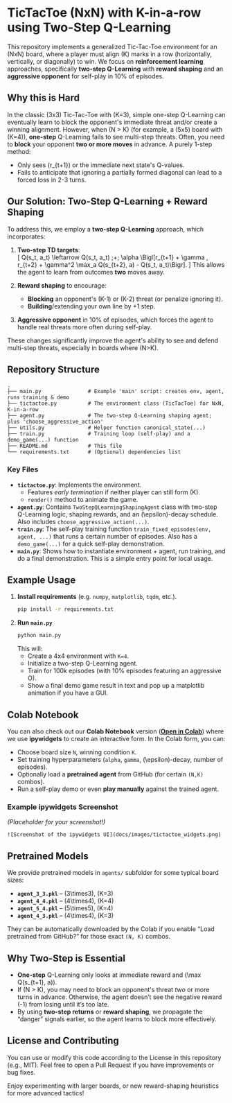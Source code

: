 # TicTacToe \(NxN\) with K-in-a-row using Two-Step Q-Learning

This repository implements a generalized Tic-Tac-Toe environment for an \(NxN\) board, where a player must align \(K\) marks in a row (horizontally, vertically, or diagonally) to win. We focus on **reinforcement learning** approaches, specifically **two-step Q-Learning** with **reward shaping** and an **aggressive opponent** for self-play in 10% of episodes.

## Why this is Hard

In the classic \(3x3\) Tic-Tac-Toe with \(K=3\), simple one-step Q-Learning can eventually learn to block the opponent's immediate threat and/or create a winning alignment. However, when \(N > K\) (for example, a \(5x5\) board with \(K=4\)), **one-step** Q-Learning fails to see multi-step threats. Often, you need to **block** your opponent **two or more moves** in advance. A purely 1-step method:

- Only sees \(r_{t+1}\) or the immediate next state's Q-values.
- Fails to anticipate that ignoring a partially formed diagonal can lead to a forced loss in 2-3 turns.

## Our Solution: Two-Step Q-Learning + Reward Shaping

To address this, we employ a **two-step Q-Learning** approach, which incorporates:

1. **Two-step TD targets**:  
   \[
   Q(s_t, a_t) \leftarrow Q(s_t, a_t) \;+\; \alpha \Bigl[r_{t+1} + \gamma \, r_{t+2} + \gamma^2 \max_a Q(s_{t+2}, a) - Q(s_t, a_t)\Bigr].
   \]
   This allows the agent to learn from outcomes **two** moves away.

2. **Reward shaping** to encourage:
   - **Blocking** an opponent's \(K-1\) or \(K-2\) threat (or penalize ignoring it).
   - **Building**/extending your own line by +1 step.

3. **Aggressive opponent** in 10% of episodes, which forces the agent to handle real threats more often during self-play.

These changes significantly improve the agent's ability to see and defend multi-step threats, especially in boards where \(N>K\).

## Repository Structure

```
.
├── main.py               # Example 'main' script: creates env, agent, runs training & demo
├── tictactoe.py          # The environment class (TicTacToe) for NxN, K-in-a-row
├── agent.py              # The two-step Q-Learning shaping agent; plus 'choose_aggressive_action'
├── utils.py              # Helper function canonical_state(...)
├── train.py              # Training loop (self-play) and a demo_game(...) function
├── README.md             # This file
└── requirements.txt      # (Optional) dependencies list
```

### Key Files

- **`tictactoe.py`**: Implements the environment.  
  - Features *early termination* if neither player can still form \(K\).  
  - `render()` method to animate the game.  
- **`agent.py`**: Contains `TwoStepQLearningShapingAgent` class with two-step Q-Learning logic, shaping rewards, and an \(\epsilon\)-decay schedule. Also includes `choose_aggressive_action(...)`.  
- **`train.py`**: The self-play training function `train_fixed_episodes(env, agent, ...)` that runs a certain number of episodes. Also has a `demo_game(...)` for a quick self-play demonstration.  
- **`main.py`**: Shows how to instantiate environment + agent, run training, and do a final demonstration. This is a simple entry point for local usage.

## Example Usage

1. **Install requirements** (e.g. `numpy`, `matplotlib`, `tqdm`, etc.).  
   ```bash
   pip install -r requirements.txt
   ```
2. **Run `main.py`**  
   ```bash
   python main.py
   ```
   This will:
   - Create a 4x4 environment with `K=4`.
   - Initialize a two-step Q-Learning agent.
   - Train for 100k episodes (with 10% episodes featuring an aggressive O).
   - Show a final demo game result in text and pop up a matplotlib animation if you have a GUI.

## Colab Notebook

You can also check out our **Colab Notebook** version ([**Open in Colab**](https://colab.research.google.com/your-cute-link)) where we use **ipywidgets** to create an interactive form. In the Colab form, you can:

- Choose board size `N`, winning condition `K`.
- Set training hyperparameters (`alpha`, `gamma`, \(\epsilon\)-decay, number of episodes).
- Optionally load a **pretrained agent** from GitHub (for certain `(N,K)` combos).
- Run a self-play demo or even **play manually** against the trained agent.

### Example ipywidgets Screenshot

*(Placeholder for your screenshot!)*

```
![Screenshot of the ipywidgets UI](docs/images/tictactoe_widgets.png)
```

## Pretrained Models

We provide pretrained models in `agents/` subfolder for some typical board sizes:

- **`agent_3_3.pkl`** – \(3\times3\), \(K=3\)
- **`agent_4_4.pkl`** – \(4\times4\), \(K=4\)
- **`agent_5_4.pkl`** – \(5\times5\), \(K=4\)
- **`agent_4_3.pkl`** – \(4\times4\), \(K=3\)

They can be automatically downloaded by the Colab if you enable “Load pretrained from GitHub?” for those exact `(N, K)` combos.

## Why Two-Step is Essential

- **One-step** Q-Learning only looks at immediate reward and \(\max Q(s_{t+1}, a)\).  
- If \(N > K\), you may need to block an opponent's threat *two* or more turns in advance. Otherwise, the agent doesn’t see the negative reward \(-1\) from losing until it’s too late.  
- By using **two-step returns** or **reward shaping**, we propagate the “danger” signals earlier, so the agent learns to block more effectively.

## License and Contributing

You can use or modify this code according to the License in this repository (e.g., MIT). Feel free to open a Pull Request if you have improvements or bug fixes.

Enjoy experimenting with larger boards, or new reward-shaping heuristics for more advanced tactics!

